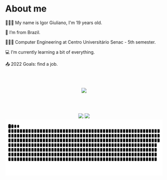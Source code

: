 # About me
    
   🚶🏻‍♂️   My name is Igor Giuliano, I'm 19 years old.

   🏡  I’m from Brazil.

   👨🏻‍🎓  Computer Engineering at Centro Universitário Senac - 5th semester.

   💻  I’m currently learning a bit of everything.

   📤  2022 Goals: find a job.
      

<div align="center">
   <br></br>
   
   <a href="https://linkedin.com/in/igor-giuliano" target="_blank"><img src="https://img.shields.io/badge/-LinkedIn-%230077B5?style=for-the-badge&logo=linkedin&logoColor=white" target="_blank"></a>   
    
   <br></br>
      
   <div>  
      <img height="180em" src="https://github-readme-stats.vercel.app/api/top-langs/?username=IgorGiuliano&theme=tokyonight&layout=compact&hide_border=true"/>
      <img height="180em" src="https://github-readme-stats.vercel.app/api?username=IgorGiuliano&count_private=true&theme=tokyonight&show_icons=true&hide_border=true"/>
      <img height="180em" src="https://raw.githubusercontent.com/IgorGiuliano/IgorGiuliano/output/github-contribution-grid-snake.svg"/> 
   </div>
      
      
</div>

   
<!--  <a href="https://www.youtube.com/seu-canal-youtube-aqui" target="_blank"><img src="https://img.shields.io/badge/YouTube-FF0000?style=for-the-badge&logo=youtube&logoColor=white" target="_blank"></a>
      <a href = "mailto:contato@igor.andrade07@gmail.com"><img src="https://img.shields.io/badge/Gmail-D14836?style=for-the-badge&logo=gmail&logoColor=white" target="_blank"></a>
      <a href="https://instagram.com/seu-usuário-instagram-aqui" target="_blank"><img src="https://img.shields.io/badge/-Instagram-%23E4405F?style=for-the-badge&logo=instagram&logoColor=white" target="_blank"></a>
 -->
